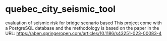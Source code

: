 # quebec_city_seismic_tool
evaluation  of seismic risk for bridge scenario based
This project come with a PostgreSQL database and the methodology is based on the paper in the URL: https://aben.springeropen.com/articles/10.1186/s43251-023-00083-4
